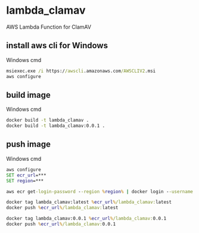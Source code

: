# lambda_clamav
AWS Lambda Function for ClamAV

## install aws cli for Windows

Windows cmd

```cmd
msiexec.exe /i https://awscli.amazonaws.com/AWSCLIV2.msi
aws configure
```

## build image

Windows cmd

```cmd
docker build -t lambda_clamav .
docker build -t lambda_clamav:0.0.1 .
```
## push image

Windows cmd

```cmd
aws configure
SET ecr_url=***
SET region=***

aws ecr get-login-password --region %region% | docker login --username AWS --password-stdin %ecr_url%

docker tag lambda_clamav:latest %ecr_url%/lambda_clamav:latest
docker push %ecr_url%/lambda_clamav:latest

docker tag lambda_clamav:0.0.1 %ecr_url%/lambda_clamav:0.0.1
docker push %ecr_url%/lambda_clamav:0.0.1
```

